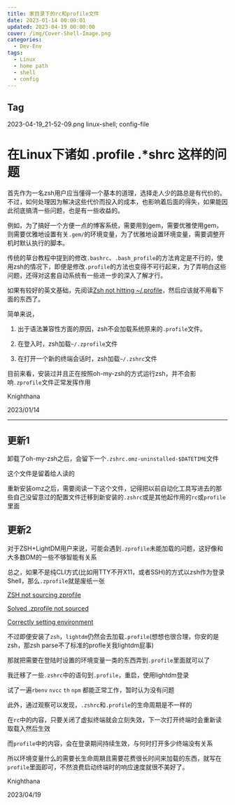 ```yaml
---
title: 家目录下的rc和profile文件
date: 2023-01-14 00:00:01
updated: 2023-04-19 00:00:00
cover: /img/Cover-Shell-Image.png
categories:
  - Dev-Env
tags: 
  - Linux
  - home path
  - shell
  - config
---
```


## Tag
2023-04-19_21-52-09.png
linux-shell; config-file

# 在Linux下诸如 .profile .*shrc 这样的问题

首先作为一名zsh用户应当懂得一个基本的道理，选择走人少的路总是有代价的。不过，如何处理因为解决这些代价而投入的成本，也影响着后面的得失，如果能因此彻底搞清一些问题，也是有一些收益的。

例如，为了搞好一个方便一点的博客系统，需要用到gem，需要优雅使用gem，则需要优雅地设置有关`.gem/`的环境变量，为了优雅地设置环境变量，需要调整开机时默认执行的脚本。

传统的草台教程中提到的修改`.bashrc`、`.bash_profile`的方法肯定是不行的，使用zsh的情况下，即便是修改`.profile`的方法也变得不可行起来，为了弄明白这些问题，还得对这套自动系统有一些进一步的深入了解才行。

如果有较好的英文基础，先阅读[Zsh not hitting ~/.profile](https://superuser.com/questions/187639/zsh-not-hitting-profile)，然后应该就不用看下面的东西了。

简单来说，

1. 出于语法兼容性方面的原因，zsh不会加载系统原来的`.profile`文件。

2. 在登入时，zsh加载`~/.zprofile`文件

3. 在打开一个新的终端会话时，zsh加载`~/.zshrc`文件

目前来看，安装过并且正在按照oh-my-zsh的方式运行zsh，并不会影响`.zprofile`文件正常发挥作用

Knighthana

2023/01/14

--------------------

## 更新1

卸载了oh-my-zsh之后，会留下一个`.zshrc.omz-uninstalled-$DATETIME`文件

这个文件是留着给人读的

重新安装omz之后，需要阅读一下这个文件，记得把以前自动化工具写进去的那些自己没留意过的配置文件迁移到新安装的`.zshrc`或是其他起作用的`rc`或`profile`里面

## 更新2

对于ZSH+LightDM用户来说，可能会遇到`.zprofile`未能加载的问题，这好像和大多数DM的一些不够智能有关系

总之，如果不是纯CLI方式(比如用TTY不开X11，或者SSH)的方式以zsh作为登录Shell，那么`.zprofile`就是废纸一张

[ZSH not sourcing zprofile](https://serverfault.com/questions/901403/zsh-not-sourcing-zprofile)

[Solved .zprofile not sourced](https://bbs.archlinux.org/viewtopic.php?id=211162)

[Correctly setting environment](https://unix.stackexchange.com/questions/4621/correctly-setting-environment)

不过即便安装了`zsh`，`lightdm`仍然会去加载`.profile`(想想也很合理，你安的是zsh，那zsh parse不了标准的profle关我lightdm屁事)

那就把需要在登陆时设置的环境变量一类的东西弄到`.profile`里面就可以了

我迁移了一些`.zshrc`中的语句到`.profile`，重启，使用lightdm登录

试了一遍`rbenv` `nvcc` `th` `npm` 都能正常工作，暂时认为没有问题

此外，通过观察可以发现，`.zshrc`和`.profile`的生命周期是不一样的

在`rc`中的内容，只要关闭了虚拟终端就会立刻失效，下一次打开终端时会重新读取载入然后生效

而`profile`中的内容，会在登录期间持续生效，与何时打开多少终端没有关系

所以环境变量什么的需要长生命周期且需要花费很长时间来加载的东西，就写在`profile`里面即可，不然浪费启动终端时的响应速度就很不美好了。

Knighthana

2023/04/19
